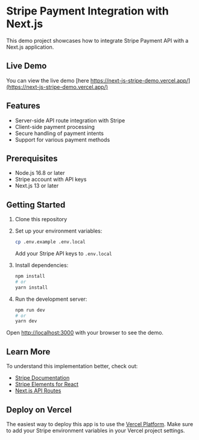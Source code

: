 # Stripe Payment Integration with Next.js

This demo project showcases how to integrate Stripe Payment API with a Next.js application.

## Live Demo

You can view the live demo [here https://next-js-stripe-demo.vercel.app/](https://next-js-stripe-demo.vercel.app/)

## Features

-   Server-side API route integration with Stripe
-   Client-side payment processing
-   Secure handling of payment intents
-   Support for various payment methods

## Prerequisites

-   Node.js 16.8 or later
-   Stripe account with API keys
-   Next.js 13 or later

## Getting Started

1. Clone this repository
2. Set up your environment variables:

    ```bash
    cp .env.example .env.local
    ```

    Add your Stripe API keys to `.env.local`

3. Install dependencies:

    ```bash
    npm install
    # or
    yarn install
    ```

4. Run the development server:
    ```bash
    npm run dev
    # or
    yarn dev
    ```

Open [http://localhost:3000](http://localhost:3000) with your browser to see the demo.

## Learn More

To understand this implementation better, check out:

-   [Stripe Documentation](https://stripe.com/docs)
-   [Stripe Elements for React](https://stripe.com/docs/stripe-js/react)
-   [Next.js API Routes](https://nextjs.org/docs/api-routes/introduction)

## Deploy on Vercel

The easiest way to deploy this app is to use the [Vercel Platform](https://vercel.com/new). Make sure to add your Stripe environment variables in your Vercel project settings.
